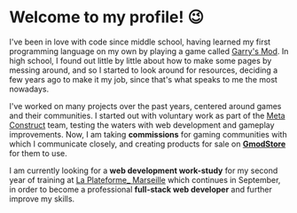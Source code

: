 # Welcome to my profile! 😉
I've been in love with code since middle school, having learned my first programming language on my own by playing a game called [Garry's Mod](https://gmod.facepunch.com). In high school, I found out little by little about how to make some pages by messing around, and so I started to look around for resources, deciding a few years ago to make it my job, since that's what speaks to me the most nowadays.

I've worked on many projects over the past years, centered around games and their communities. I started out with voluntary work as part of the [Meta Construct](https://metastruct.net) team, testing the waters with web development and gameplay improvements. Now, I am taking **commissions** for gaming communities with which I communicate closely, and creating products for sale on **[GmodStore](https://gmodstore.com)** for them to use.

I am currently looking for a **web development work-study** for my second year of training at [La Plateforme_ Marseille](https://laplateforme.io) which continues in September, in order to become a professional **full-stack web developer** and further improve my skills.
